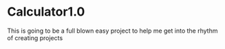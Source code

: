 # Calculator1.0
This is going to be a full blown easy project to help me get into the rhythm of creating projects 
